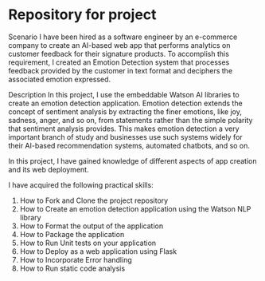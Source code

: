 # Repository for project
Scenario
I have been hired as a software engineer by an e-commerce company to create an AI-based web app that performs analytics on customer feedback for their signature products. To accomplish this requirement, I created an Emotion Detection system that processes feedback provided by the customer in text format and deciphers the associated emotion expressed.

Description
In this project, I use the embeddable Watson AI libraries to create an emotion detection application.
Emotion detection extends the concept of sentiment analysis by extracting the finer emotions, like joy, sadness, anger, and so on, from statements rather than the simple polarity that sentiment analysis provides. This makes emotion detection a very important branch of study and businesses use such systems widely for their AI-based recommendation systems, automated chatbots, and so on.

In this project, I have gained knowledge of different aspects of app creation and its web deployment. 

I have acquired the following practical skills:

1. How to Fork and Clone the project repository
2. How to Create an emotion detection application using the Watson NLP library
3. How to Format the output of the application
4. How to Package the application
5. How to Run Unit tests on your application
6. How to Deploy as a web application using Flask
7. How to Incorporate Error handling
8. How to Run static code analysis
